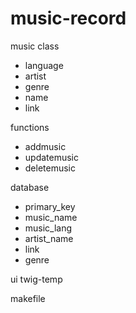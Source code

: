 # music-record

music class
- language
- artist
- genre
- name
- link

functions
- addmusic
- updatemusic
- deletemusic

database
- primary_key
- music_name
- music_lang
- artist_name
- link
- genre

ui
twig-temp


makefile
